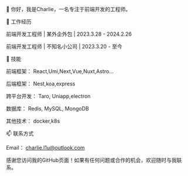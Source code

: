 👋 你好，我是Charlie，一名专注于前端开发的工程师。

💼 工作经历

前端开发工程师 | 某外企外包   | 2023.3.28 - 2024.2.26

前端开发工程师 | 不知名小公司 | 2023.3.20 - 至今

🚀 技能

前端框架： React,Umi,Next,Vue,Nuxt,Astro...

后端框架： Nest,koa,express

跨平台开发： Taro, Uniapp,electron

数据库： Redis, MySQL, MongoDB

其他技术： docker,k8s

📫 联系方式

Email： [charlie.l1u@outlook.com](mailto:charlie.l1u@outlook.com)


感谢您访问我的GitHub页面！如果有任何问题或合作的机会，欢迎随时与我联系。
